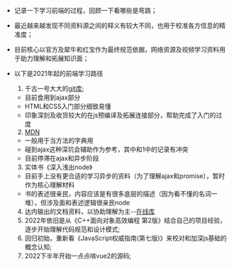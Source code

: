 <!--
 * @Author: zd
 * @Date: 2023-10-19 10:26:32
 * @LastEditors: zd
 * @LastEditTime: 2023-10-19 14:52:09
 * @FilePath: \learningFiles\list\mylearningRoute.md
 * @Description: 
-->
- 记录一下学习前端的过程，回顾一下看哪些是弯路；
- 最近越来越发现不同资料源之间的释义有较大不同，也用于校准各方信息的精准度；
- 目前核心以官方及犀牛和红宝作为最终规范依据，网络资源及视频学习资料用于助力理解和拓展知识面；
- 以下是2021年起的前端学习路径
  1. 千古一号大大的[git库](https://github.com/qianguyihao/Web);
    - 目前食用到ajax部分
    - HTML和CSS入门部分细致易懂
    - 印象深刻及收货较大的在js预编译及拓展连接部分，帮助完成了入门的过度
  2. [MDN](https://developer.mozilla.org/zh-CN/docs/Web/Guide/AJAX/Getting_Started)
    - 一般用于当方法的字典用
    - 碰到ajax这种深坑会辅助作为参考，其中和1中的记录有冲突
    - 目前停滞在ajax和异步阶段
  3. 实体书《深入浅出node》
    - 目前手上没有更合适的学习异步的资料（为了理解ajax和promise），暂时作为核心理解材料
    - 书的表述很亲民，内容应该是有很多底层的描述（因为看不懂的名词一堆），但涉及面和表述逻辑很亲民node
    
  4. 达内输出的文档资料，以协助理解为主--[在线库](git@github.com:wxamlzm/learningFiles.git)
  5. 2022年依旧是从《C++面向对象高效编程 第2版》结合自己的项目经验，逐步开始理解代码规范和设计模式;
  6. 回归初始，重新看《JavaScript权威指南(第七版)》来校对和加深js基础的概念认知;
  7. 2022下半年开始一点点啃vue2的源码;
